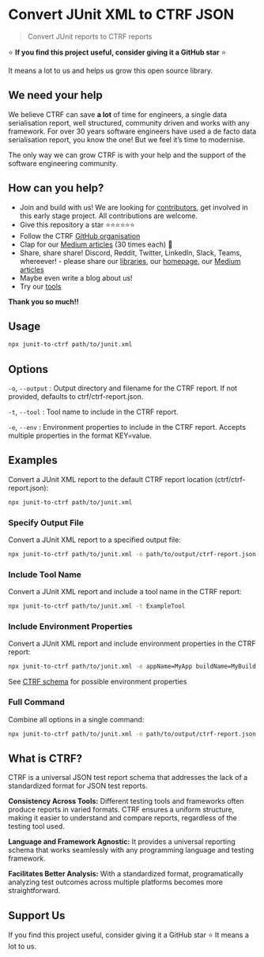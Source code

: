# Convert JUnit XML to CTRF JSON

> Convert JUnit reports to CTRF reports

⭐ **If you find this project useful, consider giving it a GitHub star** ⭐

It means a lot to us and helps us grow this open source library.

## We need your help

We believe CTRF can save **a lot** of time for engineers, a single data serialisation report, well structured, community driven and works with any framework. For over 30 years software engineers have used a de facto data serialisation report, you know the one! But we feel it’s time to modernise.

The only way we can grow CTRF is with your help and the support of the software engineering community.

## How can you help?

- Join and build with us! We are looking for [contributors](https://github.com/ctrf-io), get involved in this early stage project. All contributions are welcome.
- Give this repository a star ⭐⭐⭐⭐⭐⭐
- Follow the CTRF [GitHub organisation](https://github.com/ctrf-io)
- Clap for our [Medium articles](https://medium.com/@ma11hewthomas) (30 times each) 👏
- Share, share share! Discord, Reddit, Twitter, LinkedIn, Slack, Teams, whereever! - please share our [libraries](https://github.com/orgs/ctrf-io/repositories), our [homepage](https://www.ctrf.io/), our [Medium articles](https://medium.com/@ma11hewthomas)
- Maybe even write a blog about us!
- Try our [tools](https://github.com/orgs/ctrf-io/repositories)

**Thank you so much!!**

## Usage

```sh
npx junit-to-ctrf path/to/junit.xml
```

## Options

`-o`, `--output` <output>: Output directory and filename for the CTRF report. If not provided, defaults to ctrf/ctrf-report.json.

`-t`, `--tool` <toolName>: Tool name to include in the CTRF report.

`-e`, `--env` <envProperties>: Environment properties to include in the CTRF report. Accepts multiple properties in the format KEY=value.

## Examples

Convert a JUnit XML report to the default CTRF report location (ctrf/ctrf-report.json):

```sh
npx junit-to-ctrf path/to/junit.xml
```

### Specify Output File

Convert a JUnit XML report to a specified output file:

```sh
npx junit-to-ctrf path/to/junit.xml -o path/to/output/ctrf-report.json
```

### Include Tool Name

Convert a JUnit XML report and include a tool name in the CTRF report:

```sh
npx junit-to-ctrf path/to/junit.xml -t ExampleTool
```

### Include Environment Properties

Convert a JUnit XML report and include environment properties in the CTRF report:

```sh
npx junit-to-ctrf path/to/junit.xml -e appName=MyApp buildName=MyBuild
```

See [CTRF schema](https://www.ctrf.io/docs/schema/environment) for possible environment properties

### Full Command

Combine all options in a single command:

```sh
npx junit-to-ctrf path/to/junit.xml -o path/to/output/ctrf-report.json -t ExampleTool -e appName=MyApp buildName=MyBuild
```

## What is CTRF?

CTRF is a universal JSON test report schema that addresses the lack of a standardized format for JSON test reports.

**Consistency Across Tools:** Different testing tools and frameworks often produce reports in varied formats. CTRF ensures a uniform structure, making it easier to understand and compare reports, regardless of the testing tool used.

**Language and Framework Agnostic:** It provides a universal reporting schema that works seamlessly with any programming language and testing framework.

**Facilitates Better Analysis:** With a standardized format, programatically analyzing test outcomes across multiple platforms becomes more straightforward.

## Support Us

If you find this project useful, consider giving it a GitHub star ⭐ It means a lot to us.
